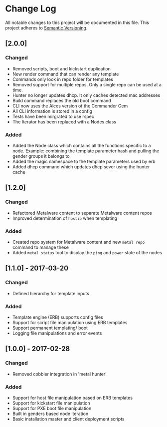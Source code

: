 # Change Log

All notable changes to this project will be documented in this file.  This
project adheres to [Semantic Versioning](http://semver.org/).

## [2.0.0]

### Changed

- Removed scripts, boot and kickstart duplication
- New render command that can render any template
- Commands only look in repo folder for templates
- Removed support for multiple repos. Only a single repo can be used at a time.
- Hunter no longer updates dhcp. It only caches detected mac addresses
- Build command replaces the old boot command
- CLI now uses the Alces version of the Commander Gem
- All CLI information is stored in a config
- Tests have been mirgrated to use rspec
- The Iterator has been replaced with a Nodes class

### Added

- Added the Node class which contains all the functions specific to a node. Example: combining the template parameter hash and pulling the gender groups it belongs to
- Added the magic namespace to the template parameters used by erb
- Added dhcp command which updates dhcp sever using the hunter cache

## [1.2.0]

### Changed

- Refactored Metalware content to separate Metalware content repos
- Improved determination of `hostip` when templating

### Added

- Created repo system for Metalware content and new `metal repo` command to
  manage these
- Added `metal status` tool to display the `ping` and `power` state of the
  nodes

## [1.1.0] - 2017-03-20

### Changed
- Defined hierarchy for template inputs

### Added
- Template engine (ERB) supports config files
- Support for script file manipulation using ERB templates
- Support permanent templating/ boot
- Logging file manipulations and error events

## [1.0.0] - 2017-02-28

### Changed
- Removed cobbler integration in 'metal hunter'

### Added
- Support for host file manipulation based on ERB templates
- Support for kickstart file manipulation
- Support for PXE boot file manipulation
- Built in genders based node iteration
- Basic installation master and client deployment scripts
